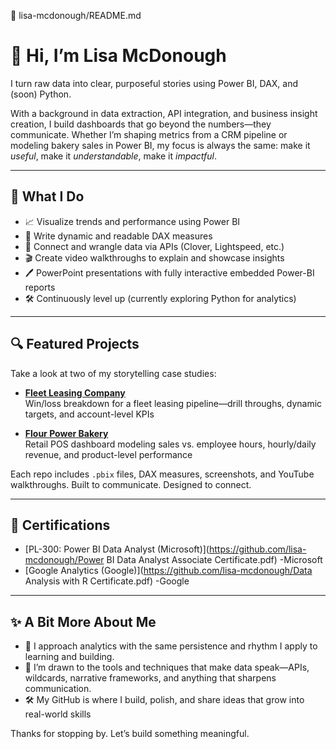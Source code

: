 🌟 lisa-mcdonough/README.md
# 👋 Hi, I’m Lisa McDonough

I turn raw data into clear, purposeful stories using Power BI, DAX, and (soon) Python.

With a background in data extraction, API integration, and business insight creation, I build dashboards that go beyond the numbers—they communicate. Whether I’m shaping metrics from a CRM pipeline or modeling bakery sales in Power BI, my focus is always the same: make it *useful*, make it *understandable*, make it *impactful*.

---

## 💼 What I Do

- 📈 Visualize trends and performance using Power BI  
- 🧮 Write dynamic and readable DAX measures  
- 🔌 Connect and wrangle data via APIs (Clover, Lightspeed, etc.)  
- 🎬 Create video walkthroughs to explain and showcase insights  
- 🖊️ PowerPoint presentations with fully interactive embedded Power-BI reports
- 🛠️ Continuously level up (currently exploring Python for analytics)

---

## 🔍 Featured Projects

Take a look at two of my storytelling case studies:

- **[Fleet Leasing Company](https://github.com/lisa-mcdonough/FleetLeasing)**  
  Win/loss breakdown for a fleet leasing pipeline—drill throughs, dynamic targets, and account-level KPIs

- **[Flour Power Bakery](https://github.com/lisa-mcdonough/FlourPower)**  
  Retail POS dashboard modeling sales vs. employee hours, hourly/daily revenue, and product-level performance

Each repo includes `.pbix` files, DAX measures, screenshots, and YouTube walkthroughs. Built to communicate. Designed to connect.

---

## 🏅 Certifications

- [PL-300: Power BI Data Analyst (Microsoft)](https://github.com/lisa-mcdonough/Power BI Data Analyst Associate Certificate.pdf) -Microsoft
- [Google Analytics (Google)](https://github.com/lisa-mcdonough/Data Analysis with R Certificate.pdf) -Google

---

## ✨ A Bit More About Me

- 🎽 I approach analytics with the same persistence and rhythm I apply to learning and building.  
- 🧠 I’m drawn to the tools and techniques that make data speak—APIs, wildcards, narrative frameworks, and anything that sharpens communication. 
- 🛠️ My GitHub is where I build, polish, and share ideas that grow into real-world skills

Thanks for stopping by. Let’s build something meaningful.



 

